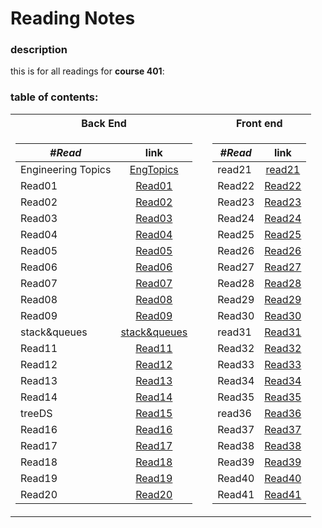 # Reading Notes
### description
this is for all readings for **course 401**: <br />
### table of contents: <br />
<table>
<tr><th>Back End </th><th></th><th>Front end</th>
<tr><td>


|  ***#Read*** |      link      |
|----------|:-------------:|
| Engineering Topics | [EngTopics](https://yousef-401-advanced-javascript.github.io/reading-notes401/EngTopics)|
| Read01 | [Read01](https://yousef-401-advanced-javascript.github.io/reading-notes401/read01) |
| Read02 | [Read02](https://yousef-401-advanced-javascript.github.io/reading-notes401/read02) |
| Read03 | [Read03](https://yousef-401-advanced-javascript.github.io/reading-notes401/read03) |
| Read04 | [Read04](https://yousef-401-advanced-javascript.github.io/reading-notes401/read04) |
| Read05 | [Read05](https://yousef-401-advanced-javascript.github.io/reading-notes401/read05Linkedlist) |
| Read06 | [Read06](https://yousef-401-advanced-javascript.github.io/reading-notes401/read06) |
| Read07 | [Read07](https://yousef-401-advanced-javascript.github.io/reading-notes401/read07) |
| Read08 | [Read08](https://yousef-401-advanced-javascript.github.io/reading-notes401/read08) |
| Read09 | [Read09](https://yousef-401-advanced-javascript.github.io/reading-notes401/read09) |
| stack&queues | [stack&queues](https://yousef-401-advanced-javascript.github.io/reading-notes401/stack&queues) |
| Read11 | [Read11](https://yousef-401-advanced-javascript.github.io/reading-notes401/read11) |
| Read12 | [Read12](https://yousef-401-advanced-javascript.github.io/reading-notes401/read12) |
| Read13 | [Read13](https://yousef-401-advanced-javascript.github.io/reading-notes401/read13) |
| Read14 | [Read14](https://yousef-401-advanced-javascript.github.io/reading-notes401/read14) |
| treeDS | [Read15](https://yousef-401-advanced-javascript.github.io/reading-notes401/treeDS) |
| Read16 | [Read16](https://yousef-401-advanced-javascript.github.io/reading-notes401/read16) |
| Read17 | [Read17](https://yousef-401-advanced-javascript.github.io/reading-notes401/read17) |
| Read18 | [Read18](https://yousef-401-advanced-javascript.github.io/reading-notes401/read18) |
| Read19 | [Read19](https://yousef-401-advanced-javascript.github.io/reading-notes401/read19) |
| Read20 | [Read20](https://yousef-401-advanced-javascript.github.io/reading-notes401/tree20) |

</td><td></td><td>

|  ***#Read*** |      link      |
|----------|:-------------:|
| read21 | [read21](https://yousef-401-advanced-javascript.github.io/reading-notes401/read21)|
| Read22 | [Read22](https://yousef-401-advanced-javascript.github.io/reading-notes401/Read22) |
| Read23 | [Read23](https://yousef-401-advanced-javascript.github.io/reading-notes401/Read23) |
| Read24 | [Read24](https://yousef-401-advanced-javascript.github.io/reading-notes401/Read24) |
| Read25 | [Read25](https://yousef-401-advanced-javascript.github.io/reading-notes401/Read25) |
| Read26 | [Read26](https://yousef-401-advanced-javascript.github.io/reading-notes401/Read26) |
| Read27 | [Read27](https://yousef-401-advanced-javascript.github.io/reading-notes401/Read27) |
| Read28 | [Read28](https://yousef-401-advanced-javascript.github.io/reading-notes401/Read28) |
| Read29 | [Read29](https://yousef-401-advanced-javascript.github.io/reading-notes401/Read29) |
| Read30 | [Read30](https://yousef-401-advanced-javascript.github.io/reading-notes401/Read30) |
| read31 | [Read31](https://yousef-401-advanced-javascript.github.io/reading-notes401/read31) |
| Read32 | [Read32](https://yousef-401-advanced-javascript.github.io/reading-notes401/read32) |
| Read33 | [Read33](https://yousef-401-advanced-javascript.github.io/reading-notes401/read33) |
| Read34 | [Read34](https://yousef-401-advanced-javascript.github.io/reading-notes401/read34) |
| Read35 | [Read35](https://yousef-401-advanced-javascript.github.io/reading-notes401/read35) |
| read36 | [Read36](https://yousef-401-advanced-javascript.github.io/reading-notes401/tree36) |
| Read37 | [Read37](https://yousef-401-advanced-javascript.github.io/reading-notes401/read37) |
| Read38 | [Read38](https://yousef-401-advanced-javascript.github.io/reading-notes401/read38) |
| Read39 | [Read39](https://yousef-401-advanced-javascript.github.io/reading-notes401/read39) |
| Read40 | [Read40](https://yousef-401-advanced-javascript.github.io/reading-notes401/read40) |
| Read41 | [Read41](https://yousef-401-advanced-javascript.github.io/reading-notes401/tree41) |

</td></tr> </table>